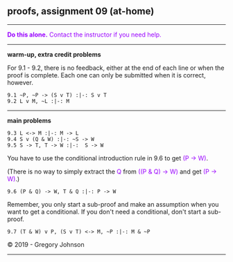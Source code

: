 ## proofs, assignment 09 (at-home)

---

<font color="#9900FF">**Do this alone.** Contact the instructor if you need help.</font>

---

**warm-up, extra credit problems**

For 9.1 - 9.2, there is no feedback, either at the end of each line or when the proof is complete. Each one can only be submitted when it is correct, however. 

~~~{.ProofChecker .JohnsonSL options="fonts tabindent render resize" guides="fitch" feedback="none" points="1" late-credit="1"}
9.1 ~P, ~P -> (S v T) :|-: S v T
9.2 L v M, ~L :|-: M 
~~~

---

**main problems**

~~~{.ProofChecker .JohnsonSL options="fonts tabindent render resize" guides="fitch" points="20" late-credit="16"}
9.3 L <-> M :|-: M -> L
9.4 S v (Q & W) :|-: ~S -> W
9.5 S -> T, T -> W :|-:  S -> W
~~~

You have to use the conditional introduction rule in 9.6 to get <font color="#9900FF">(P &rarr; W)</font>. 

(There is no way to simply extract the <font color="#9900FF">Q</font> from <font color="#9900FF">((P & Q) &rarr; W)</font> and get <font color="#9900FF">(P &rarr; W)</font>.)

~~~{.ProofChecker .JohnsonSL options="fonts tabindent render resize" guides="fitch" points="20" late-credit="16"}
9.6 (P & Q) -> W, T & Q :|-: P -> W
~~~

Remember, you only start a sub-proof and make an assumption when you want to get a conditional. If you don't need a conditional, don't start a sub-proof.

~~~{.ProofChecker .JohnsonSL options="fonts tabindent render resize" guides="fitch" points="20" late-credit="16"}
9.7 (T & W) v P, (S v T) <-> M, ~P :|-: M & ~P
~~~

<p>&copy; 2019 - <script>document.write(new Date().getFullYear())</script> Gregory Johnson</p>

---